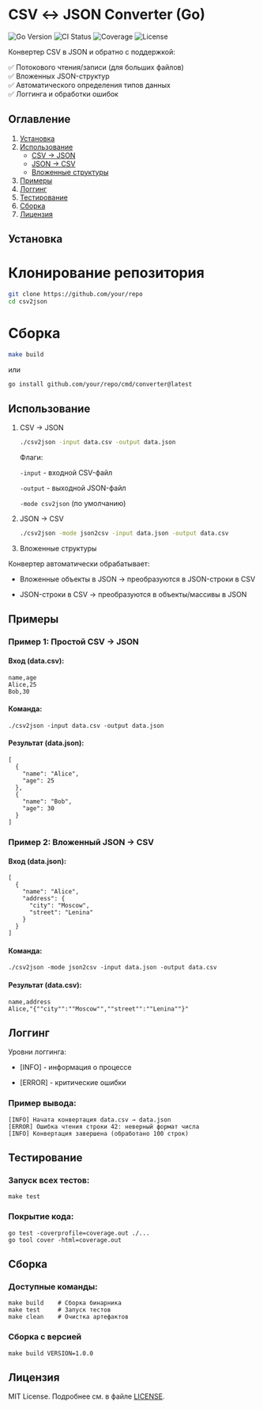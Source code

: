 # CSV ↔ JSON Converter (Go)

![Go Version](https://img.shields.io/github/go-mod/go-version/your/repo)
![CI Status](https://img.shields.io/github/actions/workflow/status/your/repo/go.yml)
![Coverage](https://img.shields.io/codecov/c/github/your/repo)
![License](https://img.shields.io/badge/license-MIT-blue)

Конвертер CSV в JSON и обратно с поддержкой:

✅ Потокового чтения/записи (для больших файлов)  
✅ Вложенных JSON-структур  
✅ Автоматического определения типов данных  
✅ Логгинга и обработки ошибок  

## Оглавление

1. [Установка](#установка)
2. [Использование](#использование)
   - [CSV → JSON](#csv--json)
   - [JSON → CSV](#json--csv)
   - [Вложенные структуры](#вложенные-структуры)
3. [Примеры](#примеры)
4. [Логгинг](#логгинг)
5. [Тестирование](#тестирование)
6. [Сборка](#сборка)
7. [Лицензия](#лицензия)

## Установка


# Клонирование репозитория
```bash
git clone https://github.com/your/repo
cd csv2json
```
# Сборка
```bash
make build
```
или

```bash
go install github.com/your/repo/cmd/converter@latest
```
##  Использование
1. CSV → JSON
    ```bash
    ./csv2json -input data.csv -output data.json
    ```
    Флаги:

    ```-input``` - входной CSV-файл

    ```-output``` - выходной JSON-файл

    ```-mode csv2json``` (по умолчанию)

2. JSON → CSV
    ```bash
    ./csv2json -mode json2csv -input data.json -output data.csv
    ```
3. Вложенные структуры

Конвертер автоматически обрабатывает:

- Вложенные объекты в JSON → преобразуются в JSON-строки в CSV

- JSON-строки в CSV → преобразуются в объекты/массивы в JSON

## Примеры

### Пример 1: Простой CSV → JSON

#### Вход (data.csv):
```
name,age
Alice,25
Bob,30
```
#### Команда:
```
./csv2json -input data.csv -output data.json
```
#### Результат (data.json):
```
[
  {
    "name": "Alice",
    "age": 25
  },
  {
    "name": "Bob",
    "age": 30
  }
]
```
### Пример 2: Вложенный JSON → CSV

#### Вход (data.json):

```
[
  {
    "name": "Alice",
    "address": {
      "city": "Moscow",
      "street": "Lenina"
    }
  }
]
```
#### Команда:
```
./csv2json -mode json2csv -input data.json -output data.csv
```

#### Результат (data.csv):
```
name,address
Alice,"{""city"":""Moscow"",""street"":""Lenina""}"
```
## Логгинг

Уровни логгинга:

- [INFO] - информация о процессе

- [ERROR] - критические ошибки

### Пример вывода:

```
[INFO] Начата конвертация data.csv → data.json
[ERROR] Ошибка чтения строки 42: неверный формат числа
[INFO] Конвертация завершена (обработано 100 строк)
```

## Тестирование
### Запуск всех тестов:
```
make test
```
### Покрытие кода:
```
go test -coverprofile=coverage.out ./...
go tool cover -html=coverage.out
```

## Сборка
### Доступные команды:
```
make build    # Сборка бинарника
make test     # Запуск тестов
make clean    # Очистка артефактов
```

### Сборка с версией
```
make build VERSION=1.0.0
```
## Лицензия
MIT License. Подробнее см. в файле [LICENSE](https://github.com/Andres-LaMa/csv2json/blob/main/LICENSE).

